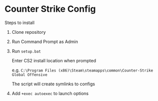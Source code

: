 # Counter Strike Config

Steps to install

1. Clone repository
2. Run Command Prompt as Admin
3. Run `setup.bat`

   Enter CS2 install location when prompted

   e.g. `C:\Program Files (x86)\Steam\steamapps\common\Counter-Strike Global Offensive`

   The script will create symlinks to configs

5. Add `+exec autoexec` to launch options
